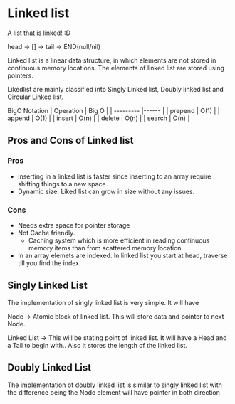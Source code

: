 # Linked list

A list that is linked! :D

head -> [] -> tail -> END(null/nil)

Linked list is a linear data structure, in which elements are not stored in continuous memory locations. The elements of linked list are stored using pointers.

Likedlist are mainly classified into Singly Linked list, Doubly linked list and Circular Linked list.

BigO Notation
| Operation | Big O |
| --------- |------ |
| prepend   |  O(1) |
| append    |  O(1) |
| insert    |  O(n) |
| delete    |  O(n) |
| search    |  O(n) |


## Pros and Cons of Linked list

### Pros
- inserting in a linked list is faster since inserting to an array require shifting things to a new space.
- Dynamic size. Liked list can grow in size without any issues.

### Cons
- Needs extra space for pointer storage
- Not Cache friendly.
    - Caching system which is more efficient in reading continuous memory items than from scattered memory location.
- In an array elemets are indexed. In linked list you start at head, traverse till you find the index.

## Singly Linked List

The implementation of singly linked list is very simple. It will have

Node    ->   Atomic block of linked list. This will store data and pointer to next Node.

Linked List  -> This will be stating point of linked list. It will have a Head and a Tail to begin with.. Also it stores the length of the linked list.

## Doubly Linked List

The implementation of doubly linked list is similar to singly linked list with the difference being the Node element will have pointer in both direction